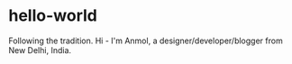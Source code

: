 # hello-world
Following the tradition.
Hi - I'm Anmol, a designer/developer/blogger from New Delhi, India.
